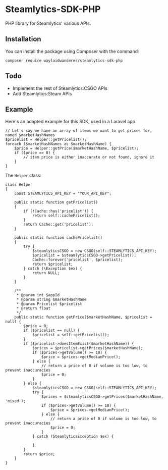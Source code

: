 # Steamlytics-SDK-PHP
PHP library for Steamlytics' various APIs.

## Installation

You can install the package using Composer with the command:

`composer require waylaidwanderer/steamlytics-sdk-php`

## Todo

* Implement the rest of Steamlytics:CSGO APIs
* Add Steamlytics:Steam APIs

## Example

Here's an adapted example for this SDK, used in a Laravel app.

    // Let's say we have an array of items we want to get prices for, named $marketHashNames
    $pricelist = Helper::getPricelist();
    foreach ($marketHashNames as $marketHashName) {
        $price = Helper::getPrice($marketHashName, $pricelist);
        if ($price == 0) {
            // item price is either inaccurate or not found, ignore it
        }
    }    

The `Helper` class:

    class Helper
    {
        const STEAMLYTICS_API_KEY = "YOUR_API_KEY";
            
        public static function getPricelist()
        {
            if (!Cache::has('pricelist')) {
                return self::cachePricelist();
            }
            return Cache::get('pricelist');
        }
    
        public static function cachePricelist()
        {
            try {
                $steamlyticsCSGO = new CSGO(self::STEAMLYTICS_API_KEY);
                $pricelist = $steamlyticsCSGO->getPricelist();
                Cache::forever('pricelist', $pricelist);
                return $pricelist;
            } catch (\Exception $ex) {
                return NULL;
            }
        }
    
        /**
         * @param int $appId
         * @param string $marketHashName
         * @param Pricelist $pricelist
         * @return float
         */
        public static function getPrice($marketHashName, $pricelist = null) {
            $price = 0;
            if ($pricelist == null) {
                $pricelist = self::getPricelist();
            }
            if ($pricelist->doesItemExist($marketHashName)) {
                $prices = $pricelist->getPrices($marketHashName);
                if ($prices->getVolume() >= 10) {
                    $price = $prices->getMedianPrice();
                } else {
                    // return a price of 0 if volume is too low, to prevent inaccuracies
                    $price = 0;                    
                }
            } else {
                $steamlyticsCSGO = new CSGO(self::STEAMLYTICS_API_KEY);
                try {
                    $prices = $steamlyticsCSGO->getPrices($marketHashName, 'mixed');
                    if ($prices->getVolume() >= 10) {
                        $price = $prices->getMedianPrice();
                    } else {
                        // return a price of 0 if volume is too low, to prevent inaccuracies
                        $price = 0;
                    }
                } catch (SteamlyticsException $ex) {

                }
            }
            return $price;
        }
    }   